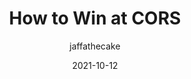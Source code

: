 ---
author: jaffathecake
date: 2021-10-12
permalink: false
tags:
  - security
  - html
  - http
target_url: https://jakearchibald.com/2021/cors/
title: How to Win at CORS
---